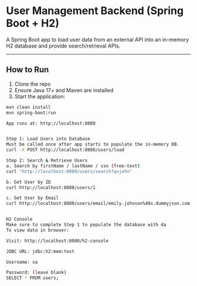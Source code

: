 #  User Management Backend (Spring Boot + H2)

A Spring Boot app to load user data from an external API into an in-memory H2 database and provide search/retrieval APIs.

---

## How to Run

1. Clone the repo
2. Ensure Java 17+ and Maven are installed
3. Start the application:
```bash
mvn clean install
mvn spring-boot:run

App runs at: http://localhost:8080


Step 1: Load Users into Database  
Must be called once after app starts to populate the in-memory DB.
curl -X POST http://localhost:8080/users/load

Step 2: Search & Retrieve Users
a. Search by firstName / lastName / ssn (free-text)
curl "http://localhost:8080/users/search?q=john"

b. Get User by ID
curl http://localhost:8080/users/1

c. Get User by Email
curl http://localhost:8080/users/email/emily.johnson%40x.dummyjson.com


H2 Console
Make sure to complete Step 1 to populate the database with da
To view data in browser:

Visit: http://localhost:8080/h2-console

JDBC URL: jdbc:h2:mem:test

Username: sa

Password: (leave blank)
SELECT * FROM users;
